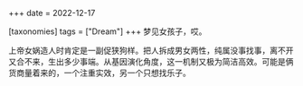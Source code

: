 +++
date = 2022-12-17

[taxonomies]
tags = ["Dream"]
+++ 
梦见女孩子，哎。

上帝女娲造人时肯定是一副促狭狗样。把人拆成男女两性，纯属没事找事，离不开又合不来，生出多少事端。从基因演化角度，这一机制又极为简洁高效。可能是俩货商量着来的，一个注重实效，另一个只想找乐子。
<!-- more -->